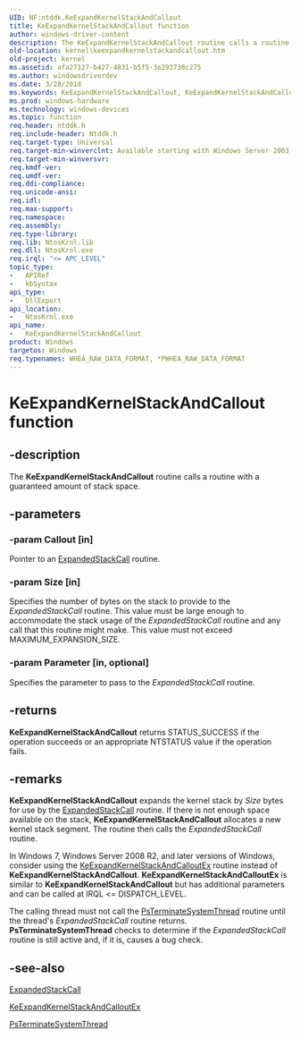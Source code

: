 ```yaml
---
UID: NF:ntddk.KeExpandKernelStackAndCallout
title: KeExpandKernelStackAndCallout function
author: windows-driver-content
description: The KeExpandKernelStackAndCallout routine calls a routine with a guaranteed amount of stack space.
old-location: kernel\keexpandkernelstackandcallout.htm
old-project: kernel
ms.assetid: afa27127-b427-4831-b5f5-3e293738c275
ms.author: windowsdriverdev
ms.date: 3/28/2018
ms.keywords: KeExpandKernelStackAndCallout, KeExpandKernelStackAndCallout routine [Kernel-Mode Driver Architecture], k105_37fc85c2-2317-41a2-9daa-766c3ccf343f.xml, kernel.keexpandkernelstackandcallout, ntddk/KeExpandKernelStackAndCallout
ms.prod: windows-hardware
ms.technology: windows-devices
ms.topic: function
req.header: ntddk.h
req.include-header: Ntddk.h
req.target-type: Universal
req.target-min-winverclnt: Available starting with Windows Server 2003 on x64-based processors, and starting with Windows Vista on all processors.
req.target-min-winversvr: 
req.kmdf-ver: 
req.umdf-ver: 
req.ddi-compliance: 
req.unicode-ansi: 
req.idl: 
req.max-support: 
req.namespace: 
req.assembly: 
req.type-library: 
req.lib: NtosKrnl.lib
req.dll: NtosKrnl.exe
req.irql: "<= APC_LEVEL"
topic_type:
-	APIRef
-	kbSyntax
api_type:
-	DllExport
api_location:
-	NtosKrnl.exe
api_name:
-	KeExpandKernelStackAndCallout
product: Windows
targetos: Windows
req.typenames: WHEA_RAW_DATA_FORMAT, *PWHEA_RAW_DATA_FORMAT
---
```


# KeExpandKernelStackAndCallout function


## -description


The <b>KeExpandKernelStackAndCallout</b> routine calls a routine with a guaranteed amount of stack space.


## -parameters




### -param Callout [in]

Pointer to an <a href="https://msdn.microsoft.com/library/windows/hardware/ff545494">ExpandedStackCall</a> routine.


### -param Size [in]

Specifies the number of bytes on the stack to provide to the <i>ExpandedStackCall</i> routine. This value must be large enough to accommodate the stack usage of the <i>ExpandedStackCall</i> routine and any call that this routine might make. This value must not exceed MAXIMUM_EXPANSION_SIZE.


### -param Parameter [in, optional]

Specifies the parameter to pass to the <i>ExpandedStackCall</i> routine.


## -returns



<b>KeExpandKernelStackAndCallout</b> returns STATUS_SUCCESS if the operation succeeds or an appropriate NTSTATUS value if the operation fails.




## -remarks



<b>KeExpandKernelStackAndCallout</b> expands the kernel stack by <i>Size</i> bytes for use by the <a href="https://msdn.microsoft.com/library/windows/hardware/ff545494">ExpandedStackCall</a> routine. If there is not enough space available on the stack, <b>KeExpandKernelStackAndCallout</b> allocates a new kernel stack segment. The routine then calls the <i>ExpandedStackCall</i> routine.

In Windows 7, Windows Server 2008 R2, and later versions of Windows, consider using the <a href="https://msdn.microsoft.com/library/windows/hardware/ff552036">KeExpandKernelStackAndCalloutEx</a> routine instead of <b>KeExpandKernelStackAndCallout</b>. <b>KeExpandKernelStackAndCalloutEx</b> is similar to <b>KeExpandKernelStackAndCallout</b> but has additional parameters and can be called at IRQL &lt;= DISPATCH_LEVEL.

The calling thread must not call the <a href="https://msdn.microsoft.com/library/windows/hardware/ff559959">PsTerminateSystemThread</a> routine until the thread's <i>ExpandedStackCall</i> routine returns. <b>PsTerminateSystemThread</b> checks to determine if the <i>ExpandedStackCall</i> routine is still active and, if it is, causes a bug check.




## -see-also




<a href="https://msdn.microsoft.com/library/windows/hardware/ff545494">ExpandedStackCall</a>



<a href="https://msdn.microsoft.com/library/windows/hardware/ff552036">KeExpandKernelStackAndCalloutEx</a>



<a href="https://msdn.microsoft.com/library/windows/hardware/ff559959">PsTerminateSystemThread</a>
 

 


